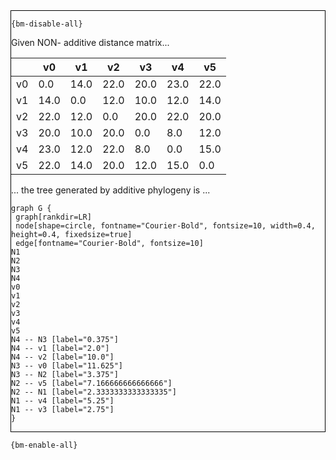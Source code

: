 <div style="border:1px solid black;">

`{bm-disable-all}`

Given NON- additive distance matrix...

<table>
<thead><tr>
<th></th>
<th>v0</th>
<th>v1</th>
<th>v2</th>
<th>v3</th>
<th>v4</th>
<th>v5</th>
</tr></thead>
<tbody>
<tr>
<td>v0</td>
<td>0.0</td>
<td>14.0</td>
<td>22.0</td>
<td>20.0</td>
<td>23.0</td>
<td>22.0</td>
</tr>
<tr>
<td>v1</td>
<td>14.0</td>
<td>0.0</td>
<td>12.0</td>
<td>10.0</td>
<td>12.0</td>
<td>14.0</td>
</tr>
<tr>
<td>v2</td>
<td>22.0</td>
<td>12.0</td>
<td>0.0</td>
<td>20.0</td>
<td>22.0</td>
<td>20.0</td>
</tr>
<tr>
<td>v3</td>
<td>20.0</td>
<td>10.0</td>
<td>20.0</td>
<td>0.0</td>
<td>8.0</td>
<td>12.0</td>
</tr>
<tr>
<td>v4</td>
<td>23.0</td>
<td>12.0</td>
<td>22.0</td>
<td>8.0</td>
<td>0.0</td>
<td>15.0</td>
</tr>
<tr>
<td>v5</td>
<td>22.0</td>
<td>14.0</td>
<td>20.0</td>
<td>12.0</td>
<td>15.0</td>
<td>0.0</td>
</tr>
</tbody>
</table>

... the tree generated by additive phylogeny is ...


```{dot}
graph G {
 graph[rankdir=LR]
 node[shape=circle, fontname="Courier-Bold", fontsize=10, width=0.4, height=0.4, fixedsize=true]
 edge[fontname="Courier-Bold", fontsize=10]
N1
N2
N3
N4
v0
v1
v2
v3
v4
v5
N4 -- N3 [label="0.375"]
N4 -- v1 [label="2.0"]
N4 -- v2 [label="10.0"]
N3 -- v0 [label="11.625"]
N3 -- N2 [label="3.375"]
N2 -- v5 [label="7.166666666666666"]
N2 -- N1 [label="2.3333333333333335"]
N1 -- v4 [label="5.25"]
N1 -- v3 [label="2.75"]
}
```

</div>

`{bm-enable-all}`

